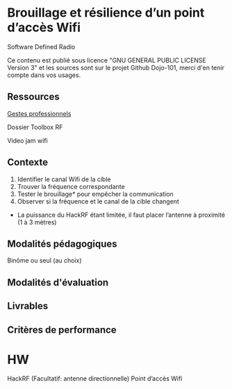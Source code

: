 # Brouillage et résilience d’un point d’accès Wifi

Software Defined Radio 

Ce contenu est publié sous licence "GNU GENERAL PUBLIC LICENSE Version 3" et les sources sont sur le projet Github Dojo-101, merci d'en tenir compte dans vos usages.


## Ressources

[Gestes professionnels](https://github.com/Aif4thah/Dojo-101)

Dossier Toolbox RF

Video jam wifi

## Contexte

1. Identifier le canal Wifi de la cible 
2. Trouver la fréquence correspondante
3. Tester le brouillage* pour empêcher la communication
4. Observer si la fréquence et le canal de la cible changent

* La puissance du HackRF étant limitée, il faut placer l’antenne à proximité (1 à 3 mètres)


## Modalités pédagogiques

Binôme ou seul (au choix)


## Modalités d'évaluation


## Livrables


## Critères de performance


# HW

HackRF (Facultatif: antenne directionnelle)
Point d’accès Wifi
